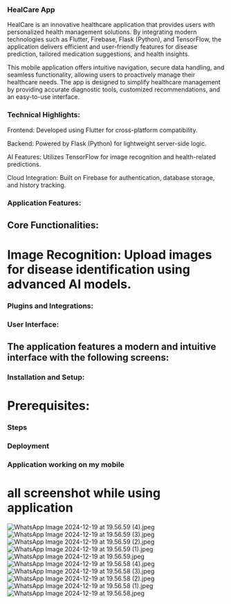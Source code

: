 ### HealCare App

HealCare is an innovative healthcare application that provides users with personalized
health management solutions. By integrating modern technologies such as Flutter, Firebase, Flask (Python),
and TensorFlow, the application delivers efficient and user-friendly features for disease prediction, 
tailored medication suggestions, and health insights.

This mobile application offers intuitive navigation, secure data handling, and seamless functionality, 
allowing users to proactively manage their healthcare needs. The app is designed to simplify healthcare
management by providing accurate diagnostic tools, customized recommendations, and an easy-to-use interface.

### Technical Highlights:

Frontend: Developed using Flutter for cross-platform compatibility.

Backend: Powered by Flask (Python) for lightweight server-side logic.

AI Features: Utilizes TensorFlow for image recognition and health-related predictions.

Cloud Integration: Built on Firebase for authentication, database storage, and history tracking.

### Application Features:

## Core Functionalities:

# Image Recognition: Upload images for disease identification using advanced AI models.

[//]: # (Personalized Insights: Receive health-related predictions and tailored medication recommendations.)

[//]: # ()
[//]: # (Health News: Stay updated with the latest health-related news and trends.)

[//]: # ()
[//]: # (History Management: Save and access past predictions and data for reference.)

### Plugins and Integrations:

[//]: # (File Picker: Allows users to upload media files for disease analysis.)

[//]: # ()
[//]: # (Camera Integration: Capture and upload images directly through the app.)

[//]: # ()
[//]: # (Firebase Authentication: Secure login and account management.)

### User Interface:

## The application features a modern and intuitive interface with the following screens:

[//]: # (Splash Screen: Engaging launch screen for the app.)
[//]: # (Onboarding Screens: Highlights app features and functionality.)
[//]: # (Login Screen: Secure access with Firebase authentication.)
[//]: # (Home Screen: Central hub for app navigation.)
[//]: # (Disease Prediction: Upload media and view prediction results.)
[//]: # (News Section: Explore trending health news.)
[//]: # (History: Access saved predictions and health data.)

### Installation and Setup:

# Prerequisites:

[//]: # (Install Flutter and set up your development environment.)

[//]: # (Clone the repository and navigate to the project folder.)

### Steps

[//]: # (1&#41; Fetch the project dependencies)

[//]: # (  cmd: flutter pub get)

[//]: # (2&#41; Run the application )

[//]: # (  cmd : flutter run)

### Deployment

[//]: # (TO prepare for deployment)

[//]: # (1&#41; To genrate the apk or aab file)

[//]: # (   cmd: flutter build apk)

[//]: # (   cmd : flutter build appbundle)

[//]: # (2&#41; Test the build on a physical device or emulator.)

[//]: # (3&#41; Include the final build file in your submission folder.)

### Application working on my mobile
# all screenshot while using application
![WhatsApp Image 2024-12-19 at 19.56.59 (4).jpeg](..%2F..%2FUsers%2FHP%2FDownloads%2FWhatsApp%20Image%202024-12-19%20at%2019.56.59%20%284%29.jpeg)
![WhatsApp Image 2024-12-19 at 19.56.59 (3).jpeg](..%2F..%2FUsers%2FHP%2FDownloads%2FWhatsApp%20Image%202024-12-19%20at%2019.56.59%20%283%29.jpeg)
![WhatsApp Image 2024-12-19 at 19.56.59 (2).jpeg](..%2F..%2FUsers%2FHP%2FDownloads%2FWhatsApp%20Image%202024-12-19%20at%2019.56.59%20%282%29.jpeg)
![WhatsApp Image 2024-12-19 at 19.56.59 (1).jpeg](..%2F..%2FUsers%2FHP%2FDownloads%2FWhatsApp%20Image%202024-12-19%20at%2019.56.59%20%281%29.jpeg)
![WhatsApp Image 2024-12-19 at 19.56.59.jpeg](..%2F..%2FUsers%2FHP%2FDownloads%2FWhatsApp%20Image%202024-12-19%20at%2019.56.59.jpeg)
![WhatsApp Image 2024-12-19 at 19.56.58 (4).jpeg](..%2F..%2FUsers%2FHP%2FDownloads%2FWhatsApp%20Image%202024-12-19%20at%2019.56.58%20%284%29.jpeg)
![WhatsApp Image 2024-12-19 at 19.56.58 (3).jpeg](..%2F..%2FUsers%2FHP%2FDownloads%2FWhatsApp%20Image%202024-12-19%20at%2019.56.58%20%283%29.jpeg)
![WhatsApp Image 2024-12-19 at 19.56.58 (2).jpeg](..%2F..%2FUsers%2FHP%2FDownloads%2FWhatsApp%20Image%202024-12-19%20at%2019.56.58%20%282%29.jpeg)
![WhatsApp Image 2024-12-19 at 19.56.58 (1).jpeg](..%2F..%2FUsers%2FHP%2FDownloads%2FWhatsApp%20Image%202024-12-19%20at%2019.56.58%20%281%29.jpeg)
![WhatsApp Image 2024-12-19 at 19.56.58.jpeg](..%2F..%2FUsers%2FHP%2FDownloads%2FWhatsApp%20Image%202024-12-19%20at%2019.56.58.jpeg)

